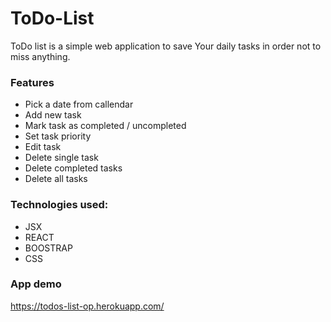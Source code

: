 # ToDo-List

ToDo list is a simple web application to save Your daily tasks in order not to miss anything.

### Features
* Pick a date from callendar
* Add new task
* Mark task as completed / uncompleted
* Set task priority
* Edit task
* Delete single task
* Delete completed tasks
* Delete all tasks

### Technologies used:
* JSX
* REACT
* BOOSTRAP
* CSS

### App demo
https://todos-list-op.herokuapp.com/